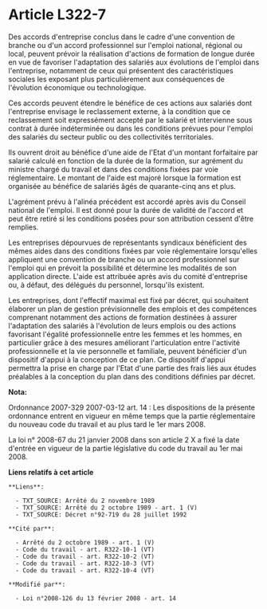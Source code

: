 # Article L322-7

Des accords d'entreprise conclus dans le cadre d'une convention de branche ou d'un accord professionnel sur l'emploi
national, régional ou local, peuvent prévoir la réalisation d'actions de formation de longue durée en vue de favoriser
l'adaptation des salariés aux évolutions de l'emploi dans l'entreprise, notamment de ceux qui présentent des caractéristiques
sociales les exposant plus particulièrement aux conséquences de l'évolution économique ou technologique.

Ces accords peuvent étendre le bénéfice de ces actions aux salariés dont l'entreprise envisage le reclassement externe, à la
condition que ce reclassement soit expressément accepté par le salarié et intervienne sous contrat à durée indéterminée ou
dans les conditions prévues pour l'emploi des salariés du secteur public ou des collectivités territoriales.

Ils ouvrent droit au bénéfice d'une aide de l'Etat d'un montant forfaitaire par salarié calculé en fonction de la durée de la
formation, sur agrément du ministre chargé du travail et dans des conditions fixées par voie réglementaire. Le montant de
l'aide est majoré lorsque la formation est organisée au bénéfice de salariés âgés de quarante-cinq ans et plus.

L'agrément prévu à l'alinéa précédent est accordé après avis du Conseil national de l'emploi. Il est donné pour la durée de
validité de l'accord et peut être retiré si les conditions posées pour son attribution cessent d'être remplies.

Les entreprises dépourvues de représentants syndicaux bénéficient des mêmes aides dans des conditions fixées par voie
réglementaire lorsqu'elles appliquent une convention de branche ou un accord professionnel sur l'emploi qui en prévoit la
possibilité et détermine les modalités de son application directe. L'aide est attribuée après avis du comité d'entreprise ou,
à défaut, des délégués du personnel, lorsqu'ils existent.

Les entreprises, dont l'effectif maximal est fixé par décret, qui souhaitent élaborer un plan de gestion prévisionnelle des
emplois et des compétences comprenant notamment des actions de formation destinées à assurer l'adaptation des salariés à
l'évolution de leurs emplois ou des actions favorisant l'égalité professionnelle entre les femmes et les hommes, en
particulier grâce à des mesures améliorant l'articulation entre l'activité professionnelle et la vie personnelle et
familiale, peuvent bénéficier d'un dispositif d'appui à la conception de ce plan. Ce dispositif d'appui permettra la prise en
charge par l'Etat d'une partie des frais liés aux études préalables à la conception du plan dans des conditions définies par
décret.

**Nota:**

Ordonnance 2007-329 2007-03-12 art. 14 : Les dispositions de la présente ordonnance entrent en vigueur en même temps que la
partie réglementaire du nouveau code du travail et au plus tard le 1er mars 2008.

La loi n° 2008-67 du 21 janvier 2008 dans son article 2 X a fixé la date d'entrée en vigueur de la partie législative du code
du travail au 1er mai 2008.

**Liens relatifs à cet article**

	**Liens**:

	  - TXT_SOURCE: Arrêté du 2 novembre 1989
	  - TXT_SOURCE: Arrêté du 2 octobre 1989 - art. 1 (V)
	  - TXT_SOURCE: Décret n°92-719 du 28 juillet 1992

	**Cité par**:

	  - Arrêté du 2 octobre 1989 - art. 1 (V)
	  - Code du travail - art. R322-10-1 (VT)
	  - Code du travail - art. R322-10-2 (VT)
	  - Code du travail - art. R322-10-3 (VT)
	  - Code du travail - art. R322-10-4 (VT)

	**Modifié par**:

	  - Loi n°2008-126 du 13 février 2008 - art. 14
